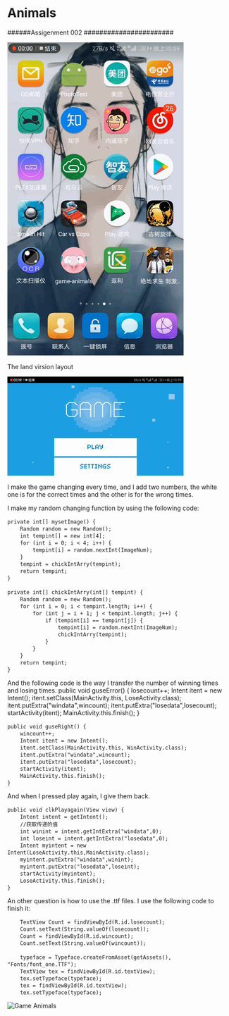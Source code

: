 # Animals
######Assigenment 002 #######################

![my_Game Animals](https://github.com/Hubertyori/game-animals/blob/master/SVID_20180323_225905_20180323230534.gif)

The land virsion layout

![my_Game Animals_land](https://github.com/Hubertyori/game-animals/blob/master/SVID_20180323_225946_20180323230309.gif)

I make the game changing every time, and I add two numbers, the white one is for the correct times and the other is for the wrong times.

I make my random changing function by using the following code:

    private int[] mysetImage() {
        Random random = new Random();
        int tempint[] = new int[4];
        for (int i = 0; i < 4; i++) {
            tempint[i] = random.nextInt(ImageNum);
        }
        tempint = chickIntArry(tempint);
        return tempint;
    }
    
    private int[] chickIntArry(int[] tempint) {
        Random random = new Random();
        for (int i = 0; i < tempint.length; i++) {
            for (int j = i + 1; j < tempint.length; j++) {
                if (tempint[i] == tempint[j]) {
                    tempint[i] = random.nextInt(ImageNum);
                    chickIntArry(tempint);
                }
            }
        }
        return tempint;
    }
    
And the following code is the way I transfer the number of winning times and losing times.
    public void guseError() {
        losecount++;
        Intent itent = new Intent();
        itent.setClass(MainActivity.this, LoseActivity.class);
        itent.putExtra("windata",wincount);
        itent.putExtra("losedata",losecount);
        startActivity(itent);
        MainActivity.this.finish();
    }

    public void guseRight() {
        wincount++;
        Intent itent = new Intent();
        itent.setClass(MainActivity.this, WinActivity.class);
        itent.putExtra("windata",wincount);
        itent.putExtra("losedata",losecount);
        startActivity(itent);
        MainActivity.this.finish();
    }
    
And when I pressed play again, I give them back.

    public void clkPlayagain(View view) {
        Intent intent = getIntent();
        //获取传递的值
        int winint = intent.getIntExtra("windata",0);
        int loseint = intent.getIntExtra("losedata",0);
        Intent myintent = new Intent(LoseActivity.this,MainActivity.class);
        myintent.putExtra("windata",winint);
        myintent.putExtra("losedata",loseint);
        startActivity(myintent);
        LoseActivity.this.finish();
    }
    
An other question is how to use the .ttf files.
I use the following code to finish it:

        TextView Count = findViewById(R.id.losecount);
        Count.setText(String.valueOf(losecount));
        Count = findViewById(R.id.wincount);
        Count.setText(String.valueOf(wincount));

        typeface = Typeface.createFromAsset(getAssets(), "Fonts/font_one.TTF");
        TextView tex = findViewById(R.id.textView);
        tex.setTypeface(typeface);
        tex = findViewById(R.id.textView);
        tex.setTypeface(typeface);
        
        

![Game Animals](display/demo.gif)
